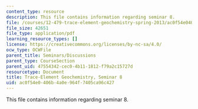 ```yaml
---
content_type: resource
description: This file contains information regarding seminar 8.
file: /courses/12-479-trace-element-geochemistry-spring-2013/ac0f54e0406b4a0e964f7405ca96c427_MIT12_479S13_Seminar8.pdf
file_size: 42651
file_type: application/pdf
learning_resource_types: []
license: https://creativecommons.org/licenses/by-nc-sa/4.0/
ocw_type: OCWFile
parent_title: Seminars/Discussions
parent_type: CourseSection
parent_uid: 47554342-cec0-4b11-1812-f79a2c15727d
resourcetype: Document
title: Trace-Element Geochemistry, Seminar 8
uid: ac0f54e0-406b-4a0e-964f-7405ca96c427
---
```

This file contains information regarding seminar 8.